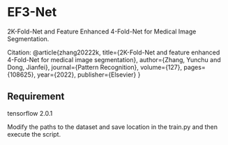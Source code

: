 # EF3-Net

2K-Fold-Net and Feature Enhanced 4-Fold-Net for Medical Image Segmentation.    

Citation:
@article{zhang20222k,
  title={2K-Fold-Net and feature enhanced 4-Fold-Net for medical image segmentation},
  author={Zhang, Yunchu and Dong, Jianfei},
  journal={Pattern Recognition},
  volume={127},
  pages={108625},
  year={2022},
  publisher={Elsevier}
}

## Requirement
tensorflow 2.0.1  

Modify the paths to the dataset and save location in the train.py and then execute the script.
